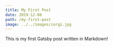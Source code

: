 ```yaml
---
title: My First Post
date: 2019-12-08
path: /my-first-post
image: ../../images/corgi.jpg
---
```


This is my first Gatsby post written in Markdown!
